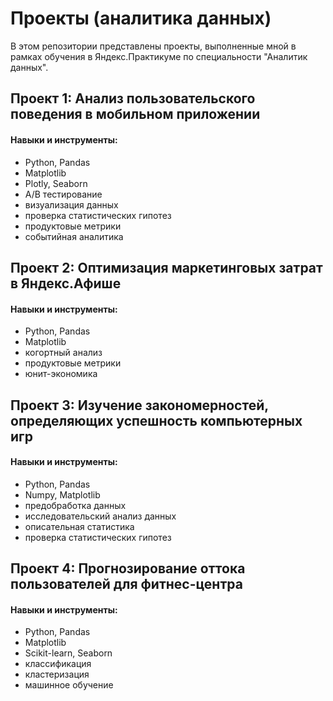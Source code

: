 # Проекты (аналитика данных)
В этом репозитории представлены проекты, выполненные мной в рамках обучения в Яндекс.Практикуме по специальности "Аналитик данных".

## Проект 1: Анализ пользовательского поведения в мобильном приложении
#### Навыки и инструменты:
- Python, Pandas
- Matplotlib
- Plotly, Seaborn
- A/B тестирование
- визуализация данных
- проверка статистических гипотез
- продуктовые метрики
- событийная аналитика

## Проект 2: Оптимизация маркетинговых затрат в Яндекс.Афише
#### Навыки и инструменты:
- Python, Pandas
- Matplotlib
- когортный анализ
- продуктовые метрики
- юнит-экономика

## Проект 3: Изучение закономерностей, определяющих успешность компьютерных игр
#### Навыки и инструменты:
- Python, Pandas
- Numpy, Matplotlib
- предобработка данных
- исследовательский анализ данных
- описательная статистика 
- проверка статистических гипотез

## Проект 4: Прогнозирование оттока пользователей для фитнес-центра
#### Навыки и инструменты:
- Python, Pandas
- Matplotlib
- Scikit-learn, Seaborn
- классификация
- кластеризация
- машинное обучение

 
